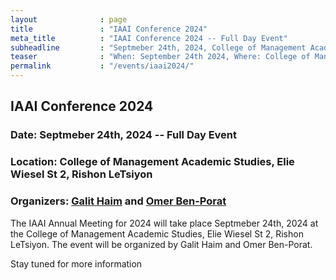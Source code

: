 ```yaml
---
layout              : page
title               : "IAAI Conference 2024"
meta_title          : "IAAI Conference 2024 -- Full Day Event"
subheadline         : "Septmeber 24th, 2024, College of Management Academic Studies, Rishon LeTsiyon"
teaser              : "When: September 24th 2024, Where: College of Management Academic Studies,  Rishon LeTsiyon"
permalink           : "/events/iaai2024/"
---
```


## IAAI Conference 2024
### Date: Septmeber 24th, 2024 -- Full Day Event
### Location: College of Management Academic Studies, Elie Wiesel St 2, Rishon LeTsiyon
### Organizers: [Galit Haim](https://english.colman.ac.il/staff_members/dr-galit-haim/) and [Omer Ben-Porat](https://sites.google.com/site/omerbp/home)

The IAAI Annual Meeting for 2024 will take place Septmeber 24th, 2024 at the College of Management Academic Studies, Elie Wiesel St 2, Rishon LeTsiyon. The event will be organized by Galit Haim and Omer Ben-Porat.

Stay tuned for more information








